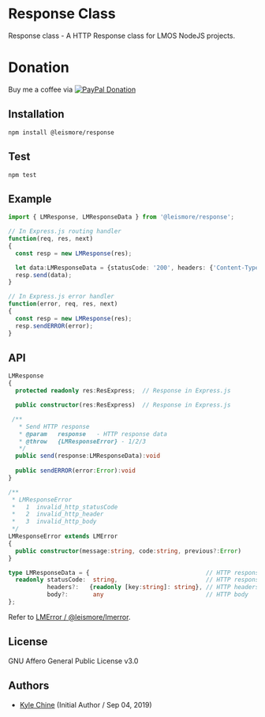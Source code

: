 # Response Class

Response class - A HTTP Response class for LMOS NodeJS projects.

# Donation

Buy me a coffee via [![PayPal Donation](https://www.paypalobjects.com/en_AU/i/btn/btn_donateCC_LG.gif)](https://www.paypal.com/cgi-bin/webscr?cmd=_donations&business=SPPJPYRY4D6WC&item_name=Give+people+an+option+to+support+my+open+source+software.&currency_code=AUD&source=url)

## Installation

`npm install @leismore/response`

## Test

`npm test`

## Example

```typescript
import { LMResponse, LMResponseData } from '@leismore/response';

// In Express.js routing handler
function(req, res, next)
{
  const resp = new LMResponse(res);

  let data:LMResponseData = {statusCode: '200', headers: {'Content-Type': 'application/json'}, body: {'result': 'OK'}};
  resp.send(data);
}

// In Express.js error handler
function(error, req, res, next)
{
  const resp = new LMResponse(res);
  resp.sendERROR(error);
}
```

## API

```typescript
LMResponse
{
  protected readonly res:ResExpress;  // Response in Express.js

  public constructor(res:ResExpress)  // Response in Express.js

 /**
   * Send HTTP response
   * @param   response   - HTTP response data
   * @throw   {LMResponseError} - 1/2/3
   */
  public send(response:LMResponseData):void
  
  public sendERROR(error:Error):void
}

/**
 * LMResponseError
 *   1  invalid_http_statusCode
 *   2  invalid_http_header
 *   3  invalid_http_body
 */
LMResponseError extends LMError
{
  public constructor(message:string, code:string, previous?:Error)
}

type LMResponseData = {                                 // HTTP response
  readonly statusCode:  string,                         // HTTP response status code
           headers?:   {readonly [key:string]: string}, // HTTP headers
           body?:       any                             // HTTP body
};
```

Refer to [LMError / @leismore/lmerror](https://www.npmjs.com/package/@leismore/lmerror).

## License

GNU Affero General Public License v3.0

## Authors

* [Kyle Chine](https://www.kylechine.name) (Initial Author / Sep 04, 2019)
